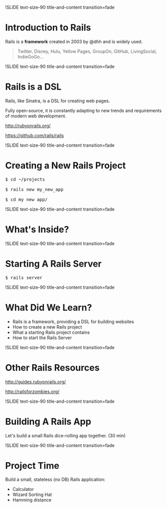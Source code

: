 !SLIDE text-size-90 title-and-content transition=fade

Introduction to Rails
=====================

Rails is a **framework** created in 2003 by @dhh and is widely used.

> Twitter, Disney, Hulu, Yellow Pages, GroupOn, GitHub, LivingSocial, IndieGoGo...


!SLIDE text-size-90 title-and-content transition=fade

Rails is a DSL
==============

Rails, like Sinatra, is a DSL for creating web pages.

Fully open-source, it is constantly adapting to new trends and requirements of modern web development.

http://rubyonrails.org/

https://github.com/rails/rails


!SLIDE text-size-90 title-and-content transition=fade

Creating a New Rails Project
============================

<pre>$ cd ~/projects

$ rails new my_new_app

$ cd my_new_app/
</pre>


!SLIDE text-size-90 title-and-content transition=fade

What's Inside?
==============


!SLIDE text-size-90 title-and-content transition=fade

Starting A Rails Server
=======================

<pre>$ rails server</pre>


!SLIDE text-size-90 title-and-content transition=fade

What Did We Learn?
==================
+ Rails is a framework, providing a DSL for building websites
+ How to create a new Rails project
+ What a starting Rails project contains
+ How to start the Rails Server


!SLIDE text-size-90 title-and-content transition=fade

Other Rails Resources
=====================
http://guides.rubyonrails.org/

http://railsforzombies.org/


!SLIDE text-size-90 title-and-content transition=fade

Building A Rails App
====================

Let's build a small Rails dice-rolling app together. (30 min)


!SLIDE text-size-90 title-and-content transition=fade

Project Time
============

Build a small, stateless (no DB) Rails application:

+ Calculator
+ Wizard Sorting Hat
+ Hamming distance




